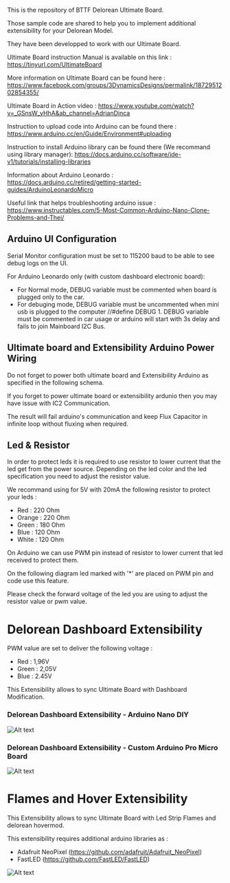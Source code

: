 
This is the repository of BTTF Delorean Ultimate Board.

Those sample code are shared to help you to implement additional extensibility for your Delorean Model.

They have been developped to work with our Ultimate Board.

Ultimate Board instruction Manual is available on this link : https://tinyurl.com/UltimateBoard

More information on Ultimate Board can be found here : https://www.facebook.com/groups/3DynamicsDesigns/permalink/1872951202854355/

Ultimate Board in Action video : https://www.youtube.com/watch?v=_GSnsW_yHhA&ab_channel=AdrianDinca

Instruction to upload code into Arduino can be found there : https://www.arduino.cc/en/Guide/Environment#uploading

Instruction to install Arduino library can be found there (We recommand using library manager): https://docs.arduino.cc/software/ide-v1/tutorials/installing-libraries

Information about Arduino Leonardo : https://docs.arduino.cc/retired/getting-started-guides/ArduinoLeonardoMicro

Useful link that helps troubleshooting arduino issue : https://www.instructables.com/5-Most-Common-Arduino-Nano-Clone-Problems-and-Thei/

## Arduino UI Configuration
Serial Monitor configuration must be set to 115200 baud to be able to see debug logs on the UI.

For Arduino Leonardo only (with custom dashboard electronic board):
 - For Normal mode, DEBUG variable must be commented when board is plugged only to the car. 
 - For debuging mode, DEBUG variable must be uncommented when mini usb is plugged to the computer //#define DEBUG 1.
DEBUG variable must be commented in car usage or arduino will start with 3s delay and fails to join Mainboard I2C Bus.


## Ultimate board and Extensibility Arduino Power Wiring
Do not forget to power both ultimate board and Extensibility Arduino as specified in the following schema.

If you forget to power ultimate board or extensibility ardunio then you may have issue with IC2 Communication.

The result will fail arduino's communication and keep Flux Capacitor in infinite loop without fluxing when required.


## Led & Resistor
In order to protect leds it is required to use resistor to lower current that the led get from the power source.
Depending on the led color and the led specification you need to adjust the resistor value.

We recommand using for 5V with 20mA the following resistor to protect your leds :
- Red : 220 Ohm
- Orange : 220 Ohm
- Green : 180 Ohm
- Blue : 120 Ohm
- White : 120 Ohm

On Arduino we can use PWM pin instead of resistor to lower current that led received to protect them.

On the following diagram led marked with '*' are placed on PWM pin and code use this feature.

Please check the forward voltage of the led you are using to adjust the resistor value or pwm value.


# Delorean Dashboard Extensibility
PWM value are set to deliver the following voltage :
- Red : 1,96V
- Green : 2,05V
- Blue : 2.45V

This Extensibility allows to sync Ultimate Board with Dashboard Modification.

### Delorean Dashboard Extensibility - Arduino Nano DIY
![Alt text](./DashBoard_bb.png?raw=true "Delorean Dashboard Extensibility Wiring")


### Delorean Dashboard Extensibility - Custom Arduino Pro Micro Board
![Alt text](./DashBoard-ProMicro_bb.png?raw=true "Delorean Dashboard Extensibility Board Wiring")


# Flames and Hover Extensibility
This Extensibility allows to sync Ultimate Board with Led Strip Flames and delorean hovermod.

This extensibility requires additional arduino libraries as :
- Adafruit NeoPixel (https://github.com/adafruit/Adafruit_NeoPixel)
- FastLED (https://github.com/FastLED/FastLED)

![Alt text](./Flames&Wheels_bb.png?raw=true "Flames and Hover Extensibility Wiring")
